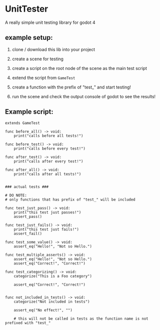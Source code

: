 # UnitTester
A really simple unit testing library for godot 4

## example setup:
1. clone / download this lib into your project

2. create a scene for testing

3. create a script on the root node of the scene as the main test script

4. extend the script from `GameTest`

5. create a function with the prefix of "test_" and start testing!

6. run the scene and check the output console of godot to see the results!


## Example script:

```gdscript
extends GameTest

func before_all() -> void:
	print("calls before all tests!")

func before_test() -> void:
	print("calls before every test!")

func after_test() -> void:
	print("calls after every test!")

func after_all() -> void:
	print("calls after all tests!")


### actual tests ###

# DO NOTE:
# only functions that has prefix of "test_" will be included

func test_just_pass() -> void:
	print("this test just passes!")
	assert_pass()

func test_just_fails() -> void:
	print("this test just fails!")
	assert_fail()

func test_some_value() -> void:
	assert_eq("Hello!", "Not so Hello.")

func test_multiple_asserts() -> void:
	assert_eq("Hello!", "Not so Hello.")
	assert_eq("Correct!", "Correct!")

func test_categorizing() -> void:
	categorize("This is a Foo category")
	
	assert_eq("Correct!", "Correct!")


func not_included_in_tests() -> void:
	categorize("Not included in tests")
	
	assert_eq("No effect!", "")
	
	# this will not be called in tests as the function name is not prefixed with "test_"

```
